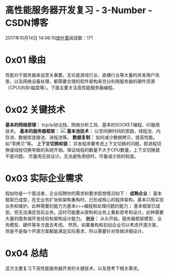 
# 高性能服务器开发复习 - 3-Number - CSDN博客


2017年10月14日 14:06:10[庞叶蒙](https://me.csdn.net/pangyemeng)阅读数：171


# 0x01 缘由
性能对于服务器来说至关重要。无论是游戏行业、直播行业等大量的并发用户场景，以及网络设备处理，都需要合理的软件架构来充分利用服务器的硬件资源（CPU\内存\磁盘等）。下面主要关注高性能服务器编程。
# 0x02 关键技术
**基本的网络原理：**
tcp/ip协议栈、网络分析工具、基本的SOCKET编程、IO服用技术。
**基本的服务器框架：**
![](https://img-blog.csdn.net/20171014140616100?watermark/2/text/aHR0cDovL2Jsb2cuY3Nkbi5uZXQvcGFuZ3llbWVuZw==/font/5a6L5L2T/fontsize/400/fill/I0JBQkFCMA==/dissolve/70/gravity/Center)
**基本池技术：**
以空间换时间的思路，线程池、内存池、数据库连接池、进程池等。
**数据复制：**
如何减少数据拷贝，提高性能。如“零拷贝”等。
**上下文切换和锁：**
并发程序要考虑上下文切换的问题，即进程切换或线程切换导致的系统开销。保证线程的数量不大于CPU数量，上下文切换就不是问题。
尽量用无锁设计。无法避免用锁时，尽量减少锁的粒度。
# 0x03 实际企业需求
假如你是一个面试者，企业招聘你的需求和要求假想情况如下：
**成熟企业：**
基本框架已成型，在无业务扩张和架构重构时，已形成核心的程序架构，基本只用实现业务和维护。此种需要的能力为基本c++编程和处理问题的能力；
基本框架已成型，但无法满足目前业务。这时可能要从架构和业务上重新思考和设计。此种需要大量的服务端开发经验和架构设计能力。
**创业：**
从头开始，服务器框架模型、业务模型、硬件等多方面去考虑。
然而，如果重构和初创企业可以考虑开源方案，但是不是每个开源方案都能满足实际需求，所以需要针对性做详细设计。
# 0x04 总结
这次主要复习下高性能服务器开发的关键技术，以及思考下相关需求。

